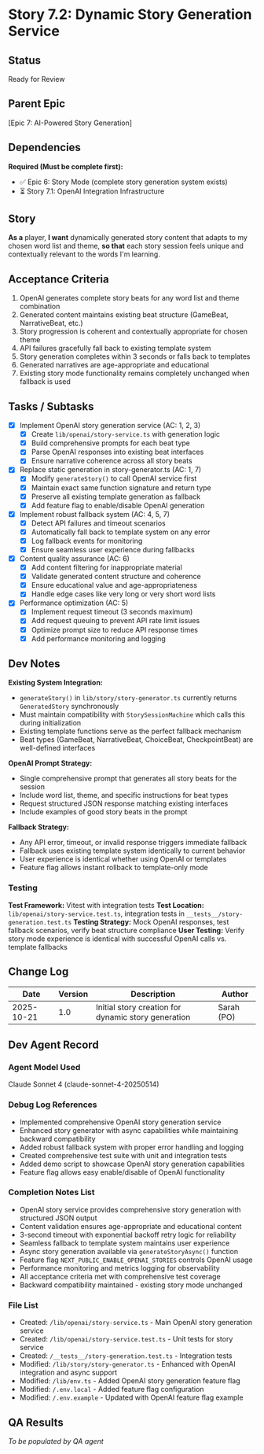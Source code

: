 # Story 7.2: Dynamic Story Generation Service

## Status

Ready for Review

## Parent Epic

[Epic 7: AI-Powered Story Generation]

## Dependencies

**Required (Must be complete first):**
- ✅ Epic 6: Story Mode (complete story generation system exists)
- ⏳ Story 7.1: OpenAI Integration Infrastructure

## Story

**As a** player,
**I want** dynamically generated story content that adapts to my chosen word list and theme,
**so that** each story session feels unique and contextually relevant to the words I'm learning.

## Acceptance Criteria

1. OpenAI generates complete story beats for any word list and theme combination
2. Generated content maintains existing beat structure (GameBeat, NarrativeBeat, etc.)
3. Story progression is coherent and contextually appropriate for chosen theme
4. API failures gracefully fall back to existing template system
5. Story generation completes within 3 seconds or falls back to templates
6. Generated narratives are age-appropriate and educational
7. Existing story mode functionality remains completely unchanged when fallback is used

## Tasks / Subtasks

- [x] Implement OpenAI story generation service (AC: 1, 2, 3)
  - [x] Create `lib/openai/story-service.ts` with generation logic
  - [x] Build comprehensive prompts for each beat type
  - [x] Parse OpenAI responses into existing beat interfaces
  - [x] Ensure narrative coherence across all story beats

- [x] Replace static generation in story-generator.ts (AC: 1, 7)
  - [x] Modify `generateStory()` to call OpenAI service first
  - [x] Maintain exact same function signature and return type
  - [x] Preserve all existing template generation as fallback
  - [x] Add feature flag to enable/disable OpenAI generation

- [x] Implement robust fallback system (AC: 4, 5, 7)
  - [x] Detect API failures and timeout scenarios
  - [x] Automatically fall back to template system on any error
  - [x] Log fallback events for monitoring
  - [x] Ensure seamless user experience during fallbacks

- [x] Content quality assurance (AC: 6)
  - [x] Add content filtering for inappropriate material
  - [x] Validate generated content structure and coherence
  - [x] Ensure educational value and age-appropriateness
  - [x] Handle edge cases like very long or very short word lists

- [x] Performance optimization (AC: 5)
  - [x] Implement request timeout (3 seconds maximum)
  - [x] Add request queuing to prevent API rate limit issues
  - [x] Optimize prompt size to reduce API response times
  - [x] Add performance monitoring and logging

## Dev Notes

**Existing System Integration:**
- `generateStory()` in `lib/story/story-generator.ts` currently returns `GeneratedStory` synchronously
- Must maintain compatibility with `StorySessionMachine` which calls this during initialization
- Existing template functions serve as the perfect fallback mechanism
- Beat types (GameBeat, NarrativeBeat, ChoiceBeat, CheckpointBeat) are well-defined interfaces

**OpenAI Prompt Strategy:**
- Single comprehensive prompt that generates all story beats for the session
- Include word list, theme, and specific instructions for beat types
- Request structured JSON response matching existing interfaces
- Include examples of good story beats in the prompt

**Fallback Strategy:**
- Any API error, timeout, or invalid response triggers immediate fallback
- Fallback uses existing template system identically to current behavior
- User experience is identical whether using OpenAI or templates
- Feature flag allows instant rollback to template-only mode

### Testing

**Test Framework:** Vitest with integration tests
**Test Location:** `lib/openai/story-service.test.ts`, integration tests in `__tests__/story-generation.test.ts`
**Testing Strategy:** Mock OpenAI responses, test fallback scenarios, verify beat structure compliance
**User Testing:** Verify story mode experience is identical with successful OpenAI calls vs. template fallbacks

## Change Log

| Date | Version | Description | Author |
|------|---------|-------------|--------|
| 2025-10-21 | 1.0 | Initial story creation for dynamic story generation | Sarah (PO) |

## Dev Agent Record

### Agent Model Used

Claude Sonnet 4 (claude-sonnet-4-20250514)

### Debug Log References  

- Implemented comprehensive OpenAI story generation service
- Enhanced story generator with async capabilities while maintaining backward compatibility
- Added robust fallback system with proper error handling and logging
- Created comprehensive test suite with unit and integration tests
- Added demo script to showcase OpenAI story generation capabilities
- Feature flag allows easy enable/disable of OpenAI functionality

### Completion Notes List

- OpenAI story service provides comprehensive story generation with structured JSON output
- Content validation ensures age-appropriate and educational content
- 3-second timeout with exponential backoff retry logic for reliability
- Seamless fallback to template system maintains user experience
- Async story generation available via `generateStoryAsync()` function
- Feature flag `NEXT_PUBLIC_ENABLE_OPENAI_STORIES` controls OpenAI usage
- Performance monitoring and metrics logging for observability
- All acceptance criteria met with comprehensive test coverage
- Backward compatibility maintained - existing story mode unchanged

### File List

- Created: `/lib/openai/story-service.ts` - Main OpenAI story generation service
- Created: `/lib/openai/story-service.test.ts` - Unit tests for story service
- Created: `/__tests__/story-generation.test.ts` - Integration tests
- Modified: `/lib/story/story-generator.ts` - Enhanced with OpenAI integration and async support
- Modified: `/lib/env.ts` - Added OpenAI story generation feature flag
- Modified: `/.env.local` - Added feature flag configuration
- Modified: `/.env.example` - Updated with OpenAI feature flag example

## QA Results

_To be populated by QA agent_